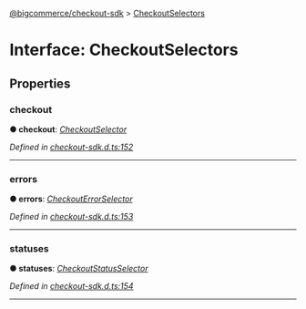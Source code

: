 [@bigcommerce/checkout-sdk](../README.md) > [CheckoutSelectors](../interfaces/checkoutselectors.md)



# Interface: CheckoutSelectors


## Properties
<a id="checkout"></a>

###  checkout

**●  checkout**:  *[CheckoutSelector](../classes/checkoutselector.md)* 

*Defined in [checkout-sdk.d.ts:152](https://github.com/bigcommerce/checkout-sdk-js/blob/76e2d49/dist/checkout-sdk.d.ts#L152)*





___

<a id="errors"></a>

###  errors

**●  errors**:  *[CheckoutErrorSelector](../classes/checkouterrorselector.md)* 

*Defined in [checkout-sdk.d.ts:153](https://github.com/bigcommerce/checkout-sdk-js/blob/76e2d49/dist/checkout-sdk.d.ts#L153)*





___

<a id="statuses"></a>

###  statuses

**●  statuses**:  *[CheckoutStatusSelector](../classes/checkoutstatusselector.md)* 

*Defined in [checkout-sdk.d.ts:154](https://github.com/bigcommerce/checkout-sdk-js/blob/76e2d49/dist/checkout-sdk.d.ts#L154)*





___


